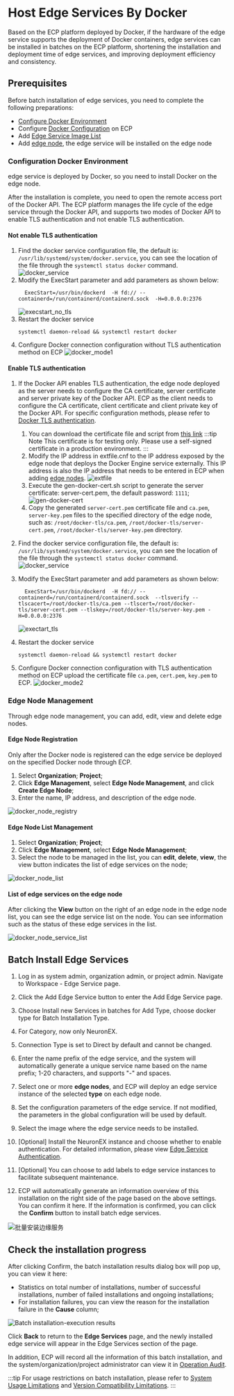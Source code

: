 # Host Edge Services By Docker

Based on the ECP platform deployed by Docker, if the hardware of the edge service supports the deployment of Docker containers, edge services can be installed in batches on the ECP platform, shortening the installation and deployment time of edge services, and improving deployment efficiency and consistency.

## Prerequisites

Before batch installation of edge services, you need to complete the following preparations:
- [Configure Docker Environment](#configuration-docker-environment)
- Configure [Docker Configuration](../system_admin/resource_config.md#docker-configuration) on ECP
- Add [Edge Service Image List](../system_admin/resource_config.md#edge-service-image-list)
- Add [edge node](#edge-node-management), the edge service will be installed on the edge node

### Configuration Docker Environment

edge service is deployed by Docker, so you need to install Docker on the edge node. 

After the installation is complete, you need to open the remote access port of the Docker API. The ECP platform manages the life cycle of the edge service through the Docker API, and supports two modes of Docker API to enable TLS authentication and not enable TLS authentication.


#### Not enable TLS authentication

1. Find the docker service configuration file, the default is: `/usr/lib/systemd/system/docker.service`, you can see the location of the file through the `systemctl status docker` command.
    ![docker_service](./_assets/docker_service.png)
2. Modify the ExecStart parameter and add parameters as shown below:
    ```shell
      ExecStart=/usr/bin/dockerd  -H fd:// --containerd=/run/containerd/containerd.sock  -H=0.0.0.0:2376
   ```
   ![execstart_no_tls](./_assets/execstart_no_tls.png)
3. Restart the docker service
    ```shell
    systemctl daemon-reload && systemctl restart docker
    ```
4. Configure Docker connection configuration without TLS authentication method on ECP
   ![docker_mode1](./_assets/docker_mode1.png)

#### Enable TLS authentication

1. If the Docker API enables TLS authentication, the edge node deployed as the server needs to configure the CA certificate, server certificate and server private key of the Docker API. ECP as the client needs to configure the CA certificate, client certificate and client private key of the Docker API. For specific configuration methods, please refer to [Docker TLS authentication](https://docs.docker.com/engine/security/https/).

    1) You can download the certificate file and script from [this link](https://github.com/emqx/emqx-ecp-docs/tree/main/ecp/resource/docker-tls)
      :::tip Note
      This certificate is for testing only.
      Please use a self-signed certificate in a production environment.
      :::
   2) Modify the IP address in extfile.cnf to the IP address exposed by the edge node that deploys the Docker Engine service externally. This IP address is also the IP address that needs to be entered in ECP when adding [edge nodes](#edge-node-management).
      ![extfile](./_assets/extfile.png)
   3) Execute the gen-docker-cert.sh script to generate the server certificate: server-cert.pem, the default password: `1111`;
      ![gen-docker-cert](./_assets/gen-docker-cert.png)
   4) Copy the generated `server-cert.pem` certificate file and `ca.pem`, `server-key.pem` files to the specified directory of the edge node, such as: `/root/docker-tls/ca.pem`, `/root/docker-tls/server-cert.pem`, `/root/docker-tls/server-key.pem` directory.

2. Find the docker service configuration file, the default is: `/usr/lib/systemd/system/docker.service`, you can see the location of the file through the `systemctl status docker` command.
    ![docker_service](./_assets/docker_service.png)

3. Modify the ExecStart parameter and add parameters as shown below:
    ```shell
      ExecStart=/usr/bin/dockerd  -H fd:// --containerd=/run/containerd/containerd.sock  --tlsverify --tlscacert=/root/docker-tls/ca.pem --tlscert=/root/docker-tls/server-cert.pem --tlskey=/root/docker-tls/server-key.pem -H=0.0.0.0:2376
   ```
   ![exectart_tls](./_assets/exectart_tls.png)
4. Restart the docker service
    ```shell
    systemctl daemon-reload && systemctl restart docker
    ```
5. Configure Docker connection configuration with TLS authentication method on ECP
    upload the certificate file  `ca.pem`, `cert.pem`, `key.pem` to ECP.
   ![docker_mode2](./_assets/docker_mode2.png)

### Edge Node Management
Through edge node management, you can add, edit, view and delete edge nodes.

#### Edge Node Registration
Only after the Docker node is registered can the edge service be deployed on the specified Docker node through ECP.

1. Select **Organization**; **Project**;
2. Click **Edge Management**, select **Edge Node Management**, and click **Create Edge Node**;
3. Enter the name, IP address, and description of the edge node.

![docker_node_registry](./_assets/docker_node_registry.png)


#### Edge Node List Management
1. Select **Organization**; **Project**;
2. Click **Edge Management**, select **Edge Node Management**;
3. Select the node to be managed in the list, you can **edit**, **delete**, **view**, the view button indicates the list of edge services on the node;

![docker_node_list](./_assets/docker_node_list.png)


#### List of edge services on the edge node
After clicking the **View** button on the right of an edge node in the edge node list, you can see the edge service list on the node.
You can see information such as the status of these edge services in the list.

![docker_node_service_list](./_assets/docker_node_edge_service_list.png)
 


## Batch Install Edge Services

1. Log in as system admin, organization admin, or project admin. Navigate to Workspace - Edge Service page.

2. Click the Add Edge Service button to enter the Add Edge Service page.

3. Choose Install new Services in batches for Add Type, choose docker type for Batch Installation Type.

4. For Category, now only NeuronEX.

5. Connection Type is set to Direct by default and cannot be changed.

6. Enter the name prefix of the edge service, and the system will automatically generate a unique service name based on the name prefix; 1-20 characters, and supports "-" and spaces.

7. Select one or more **edge nodes**, and ECP will deploy an edge service instance of the selected **type** on each edge node.

8. Set the configuration parameters of the edge service. If not modified, the parameters in the global configuration will be used by default.

9. Select the image where the edge service needs to be installed.

10. [Optional] Install the NeuronEX instance and choose whether to enable authentication. For detailed information, please view [Edge Service Authentication](./e2c.md).

11. [Optional] You can choose to add labels to edge service instances to facilitate subsequent maintenance.

12. ECP will automatically generate an information overview of this installation on the right side of the page based on the above settings. You can confirm it here. If the information is confirmed, you can click the **Confirm** button to install batch edge services.

![批量安装边缘服务](./_assets/install-neuronex-by-docker.png)

## Check the installation progress

After clicking Confirm, the batch installation results dialog box will pop up, you can view it here:

- Statistics on total number of installations, number of successful installations, number of failed installations and ongoing installations;
- For installation failures, you can view the reason for the installation failure in the **Cause** column;

![Batch installation-execution results](./_assets/edge-service-addbatch-results.png)

Click **Back** to return to the **Edge Services** page, and the newly installed edge service will appear in the Edge Services section of the page.

In addition, ECP will record all the information of this batch installation, and the system/organization/project administrator can view it in [Operation Audit](../system_admin/operation_audit).

:::tip
For usage restrictions on batch installation, please refer to [System Usage Limitations](../others/known_limitations) and [Version Compatibility Limitations](../others/version_limitations).
:::